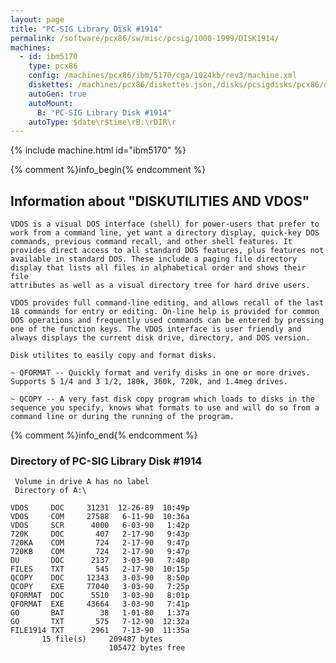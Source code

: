 ```yaml
---
layout: page
title: "PC-SIG Library Disk #1914"
permalink: /software/pcx86/sw/misc/pcsig/1000-1999/DISK1914/
machines:
  - id: ibm5170
    type: pcx86
    config: /machines/pcx86/ibm/5170/cga/1024kb/rev3/machine.xml
    diskettes: /machines/pcx86/diskettes.json,/disks/pcsigdisks/pcx86/diskettes.json
    autoGen: true
    autoMount:
      B: "PC-SIG Library Disk #1914"
    autoType: $date\r$time\rB:\rDIR\r
---
```


{% include machine.html id="ibm5170" %}

{% comment %}info_begin{% endcomment %}

## Information about "DISKUTILITIES AND VDOS"

    VDOS is a visual DOS interface (shell) for power-users that prefer to
    work from a command line, yet want a directory display, quick-key DOS
    commands, previous command recall, and other shell features. It
    provides direct access to all standard DOS features, plus features not
    available in standard DOS. These include a paging file directory
    display that lists all files in alphabetical order and shows their file
    attributes as well as a visual directory tree for hard drive users.
    
    VDOS provides full command-line editing, and allows recall of the last
    18 commands for entry or editing. On-line help is provided for common
    DOS operations and frequently used commands can be entered by pressing
    one of the function keys. The VDOS interface is user friendly and
    always displays the current disk drive, directory, and DOS version.
    
    Disk utilites to easily copy and format disks.
    
    ~ QFORMAT -- Quickly format and verify disks in one or more drives.
    Supports 5 1/4 and 3 1/2, 180k, 360k, 720k, and 1.4meg drives.
    
    ~ QCOPY -- A very fast disk copy program which loads to disks in the
    sequence you specify, knows what formats to use and will do so from a
    command line or during the running of the program.
{% comment %}info_end{% endcomment %}


### Directory of PC-SIG Library Disk #1914

     Volume in drive A has no label
     Directory of A:\

    VDOS     DOC     31231  12-26-89  10:49p
    VDOS     COM     27588   6-11-90  10:36a
    VDOS     SCR      4000   6-03-90   1:42p
    720K     DOC       407   2-17-90   9:43p
    720KA    COM       724   2-17-90   9:47p
    720KB    COM       724   2-17-90   9:47p
    DU       DOC      2137   3-03-90   7:48p
    FILES    TXT       545   2-17-90  10:15p
    QCOPY    DOC     12343   3-03-90   8:50p
    QCOPY    EXE     77040   3-03-90   7:25p
    QFORMAT  DOC      5510   3-03-90   8:01p
    QFORMAT  EXE     43664   3-03-90   7:41p
    GO       BAT        38   1-01-80   1:37a
    GO       TXT       575   7-12-90  12:32a
    FILE1914 TXT      2961   7-13-90  11:35a
           15 file(s)     209487 bytes
                          105472 bytes free
